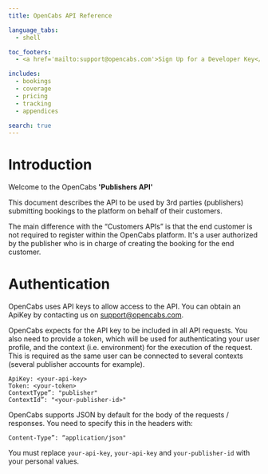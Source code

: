 ```yaml
---
title: OpenCabs API Reference

language_tabs:
  - shell

toc_footers:
  - <a href='mailto:support@opencabs.com'>Sign Up for a Developer Key</a>

includes:
  - bookings
  - coverage
  - pricing
  - tracking
  - appendices

search: true
---
```


# Introduction

Welcome to the OpenCabs <b>'Publishers API'</b>

This document describes the API to be used by 3rd parties (publishers) submitting bookings to the platform on behalf of their customers.

The main difference with the “Customers APIs” is that the end customer is not required to register within the OpenCabs platform. It's a user authorized by the publisher who is in charge of creating the booking for the end customer.

# Authentication

OpenCabs uses API keys to allow access to the API. You can obtain an ApiKey by contacting us on support@opencabs.com.

OpenCabs expects for the API key to be included in all API requests. You also need to provide a token, which will be used for authenticating your user profile, and the context (i.e. environment) for the execution of the request. This is required as the same user can be connected to several contexts (several publisher accounts for example).

`ApiKey: <your-api-key>`  
`Token: <your-token>`  
`ContextType”: "publisher"`  
`ContextId”: "<your-publisher-id>"`

OpenCabs supports JSON by default for the body of the requests / responses. You need to specify this in the headers with:

`Content-Type”: “application/json"`

<aside class="notice">
You must replace <code>your-api-key</code>, <code>your-api-key</code> and <code>your-publisher-id</code> with your personal values.
</aside>
